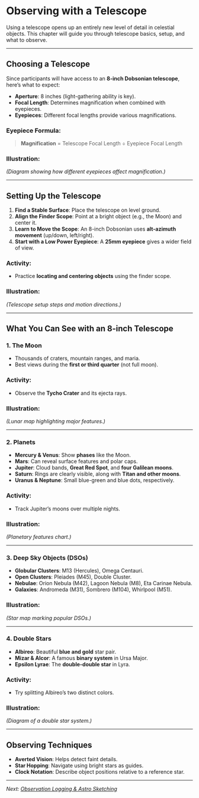 # Observing with a Telescope

Using a telescope opens up an entirely new level of detail in celestial objects. This chapter will guide you through telescope basics, setup, and what to observe.

---

## Choosing a Telescope

Since participants will have access to an **8-inch Dobsonian telescope**, here’s what to expect:

- **Aperture**: 8 inches (light-gathering ability is key).
- **Focal Length**: Determines magnification when combined with eyepieces.
- **Eyepieces**: Different focal lengths provide various magnifications.

### Eyepiece Formula:
> **Magnification** = Telescope Focal Length ÷ Eyepiece Focal Length

### Illustration:
*(Diagram showing how different eyepieces affect magnification.)*

---

## Setting Up the Telescope

1. **Find a Stable Surface**: Place the telescope on level ground.
2. **Align the Finder Scope**: Point at a bright object (e.g., the Moon) and center it.
3. **Learn to Move the Scope**: An 8-inch Dobsonian uses **alt-azimuth movement** (up/down, left/right).
4. **Start with a Low Power Eyepiece**: A **25mm eyepiece** gives a wider field of view.

### Activity:
- Practice **locating and centering objects** using the finder scope.

### Illustration:
*(Telescope setup steps and motion directions.)*

---

## What You Can See with an 8-inch Telescope

### 1. The Moon
- Thousands of craters, mountain ranges, and maria.
- Best views during the **first or third quarter** (not full moon).

### Activity:
- Observe the **Tycho Crater** and its ejecta rays.

### Illustration:
*(Lunar map highlighting major features.)*

---

### 2. Planets
- **Mercury & Venus**: Show **phases** like the Moon.
- **Mars**: Can reveal surface features and polar caps.
- **Jupiter**: Cloud bands, **Great Red Spot**, and **four Galilean moons**.
- **Saturn**: Rings are clearly visible, along with **Titan and other moons**.
- **Uranus & Neptune**: Small blue-green and blue dots, respectively.

### Activity:
- Track Jupiter’s moons over multiple nights.

### Illustration:
*(Planetary features chart.)*

---

### 3. Deep Sky Objects (DSOs)
- **Globular Clusters**: M13 (Hercules), Omega Centauri.
- **Open Clusters**: Pleiades (M45), Double Cluster.
- **Nebulae**: Orion Nebula (M42), Lagoon Nebula (M8), Eta Carinae Nebula.
- **Galaxies**: Andromeda (M31), Sombrero (M104), Whirlpool (M51).

### Illustration:
*(Star map marking popular DSOs.)*

---

### 4. Double Stars
- **Albireo**: Beautiful **blue and gold** star pair.
- **Mizar & Alcor**: A famous **binary system** in Ursa Major.
- **Epsilon Lyrae**: The **double-double star** in Lyra.

### Activity:
- Try splitting Albireo’s two distinct colors.

### Illustration:
*(Diagram of a double star system.)*

---

## Observing Techniques
- **Averted Vision**: Helps detect faint details.
- **Star Hopping**: Navigate using bright stars as guides.
- **Clock Notation**: Describe object positions relative to a reference star.

---

*Next: [Observation Logging & Astro Sketching](Chapter_6.md)*
